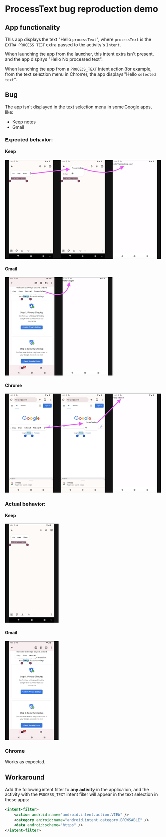 # ProcessText bug reproduction demo

## App functionality
This app displays the text "Hello `processText`", where `processText` is the `EXTRA_PROCESS_TEST` extra passed to the activity's `Intent`. 

When launching the app from the launcher, this intent extra isn't present, and the app displays "Hello No processed text".

When launching the app from a `PROCESS_TEXT` intent action (for example, from the text selection menu in Chrome), the app displays "Hello `selected text`".


## Bug

The app isn't displayed in the text selection menu in some Google apps, like:
* Keep notes
* Gmail

### Expected behavior:

#### Keep

<img height="320" src="screenshots/keep-expected.png">

#### Gmail
<img height="320" src="screenshots/gmail-expected.png">

#### Chrome
<img height="320" src="screenshots/chrome.png">

### Actual behavior:

#### Keep
<img height="320" src="screenshots/keep-actual.png">

#### Gmail
<img height="320" src="screenshots/gmail-actual.png">

### Chrome
Works as expected.

## Workaround

Add the following intent filter to **any activity** in the application, and the activity with the `PROCESS_TEXT` intent filter will appear in the text selection in these apps:

```xml
<intent-filter>
    <action android:name="android.intent.action.VIEW" />
    <category android:name="android.intent.category.BROWSABLE" />
    <data android:scheme="https" />
</intent-filter>
```
